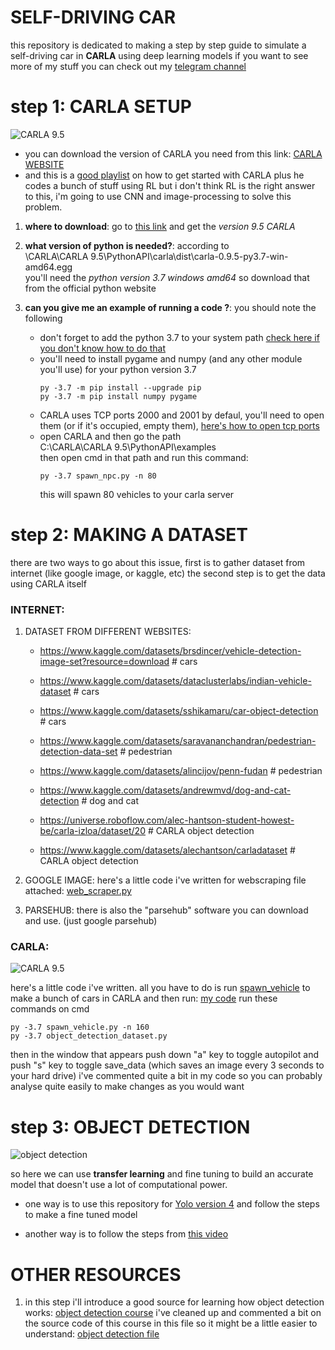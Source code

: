 # SELF-DRIVING CAR
 this repository is dedicated to making a step by step guide to simulate a self-driving car in **CARLA** using deep learning models 
 if you want to see more of my stuff you can check out my [telegram channel](https://t.me/engineering_stuff_69)

# step 1: CARLA SETUP

![CARLA 9.5](https://i.ibb.co/ysPTLMq/Untitled.png)

- you can download the version of CARLA you need from this link: [CARLA WEBSITE](https://carla.org/)
- and this is a [good playlist](https://www.youtube.com/playlist?list=PLQVvvaa0QuDeI12McNQdnTlWz9XlCa0uo) on how to get started with CARLA plus he codes a bunch of stuff using RL but i don't think RL is the right answer to this, i'm going to use CNN and image-processing to solve this problem.

1. **where to download**: go to [this link](https://github.com/carla-simulator/carla/blob/master/Docs/download.md) and get the *version 9.5 CARLA*

2. **what version of python is needed?**: according to <br /> \CARLA\CARLA 9.5\PythonAPI\carla\dist\carla-0.9.5-py3.7-win-amd64.egg <br /> you'll need the *python version 3.7 windows amd64* so download that from the official python website

3. **can you give me an example of running a code ?**: you should note the following 
    - don't forget to add the python 3.7 to your system path [check here if you don't know how to do that](https://docs.microsoft.com/en-us/previous-versions/office/developer/sharepoint-2010/ee537574(v=office.14))
    - you'll need to install pygame and numpy (and any other module you'll use) for your python       version 3.7
      ```
      py -3.7 -m pip install --upgrade pip
      py -3.7 -m pip install numpy pygame 
      ```
    - CARLA uses TCP ports 2000 and 2001 by defaul, you'll need to open them (or if it's occupied, empty them), [here's how to open tcp ports](https://www.firehousesoftware.com/webhelp/FH/Content/FHEnterprise/FHEnterpriseInstallationGuide/24_StaticPort.htm)
    - open CARLA and then go the path <br /> C:\CARLA\CARLA 9.5\PythonAPI\examples <br /> then open cmd in that path and run this command: 
      ```
      py -3.7 spawn_npc.py -n 80
      ```
      this will spawn 80 vehicles to your carla server
    

# step 2: MAKING A DATASET
there are two ways to go about this issue, first is to gather dataset from internet (like google image, or kaggle, etc) 
the second step is to get the data using CARLA itself
 
### INTERNET:

1. DATASET FROM DIFFERENT WEBSITES: <br />

    - https://www.kaggle.com/datasets/brsdincer/vehicle-detection-image-set?resource=download    # cars <br />

    - https://www.kaggle.com/datasets/dataclusterlabs/indian-vehicle-dataset                     # cars <br />

    - https://www.kaggle.com/datasets/sshikamaru/car-object-detection                            # cars <br />

    - https://www.kaggle.com/datasets/saravananchandran/pedestrian-detection-data-set            # pedestrian <br />

    - https://www.kaggle.com/datasets/alincijov/penn-fudan                                       # pedestrian <br />

    - https://www.kaggle.com/datasets/andrewmvd/dog-and-cat-detection                            # dog and cat <br />

    - https://universe.roboflow.com/alec-hantson-student-howest-be/carla-izloa/dataset/20        # CARLA object detection <br />

    - https://www.kaggle.com/datasets/alechantson/carladataset                                   # CARLA object detection <br />

   
2. GOOGLE IMAGE: here's a little code i've written for webscraping file attached: [web_scraper.py](https://github.com/ArthasMenethil-A/CARLA/blob/main/other%20code/web_scraper.py)

3. PARSEHUB: there is also the "parsehub" software you can download and use. (just google parsehub)

### CARLA:

![CARLA 9.5](https://i.ibb.co/bdkMCbK/1245568.png)

here's a little code i've written. all you have to do is run [spawn_vehicle](https://github.com/ArthasMenethil-A/Self-driving-car/blob/main/CARLA%20CODES/spawn_npc.py) to make a bunch of cars in CARLA and then run: [my code](https://github.com/ArthasMenethil-A/CARLA/blob/main/CARLA%20CODES/object_detection_dataset.py)
run these commands on cmd 

    py -3.7 spawn_vehicle.py -n 160 
    py -3.7 object_detection_dataset.py 

then in the window that appears push down "a" key to toggle autopilot and push "s" key to toggle save_data (which saves an image every 3 seconds to your hard drive)
i've commented quite a bit in my code so you can probably analyse quite easily to make changes as you would want 

# step 3: OBJECT DETECTION


![object detection](https://i.ibb.co/ZL8dW5S/detected-picture.jpg)

so here we can use **transfer learning** and fine tuning to build an accurate model that doesn't use a lot of computational power. 

- one way is to use this repository for [Yolo version 4](https://github.com/AlexeyAB/darknet) and follow the steps to make a fine tuned model 

- another way is to follow the steps from [this video](https://www.youtube.com/watch?v=tFNJGim3FXw&list=WL&index=1&t=1282s&ab_channel=NicholasRenotte)

# OTHER RESOURCES

 1. in this step i'll introduce a good source for learning how object detection works: [object detection course](https://www.youtube.com/watch?v=yqkISICHH-U&ab_channel=NicholasRenotte)
  i've cleaned up and commented a bit on the source code of this course in this file so it might be a little easier to understand: [object detection file](https://github.com/ArthasMenethil-A/CARLA/blob/main/object%20detection/Training_model.ipynb)


